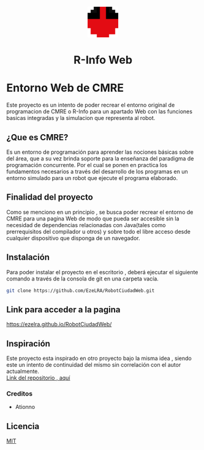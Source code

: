 <p align="center"><img src="assets/images/robot.png" width="80"></p>
<h1 align="center">R-Info Web</h1>

# Entorno Web de CMRE

Este proyecto es un intento de poder recrear el entorno original de programacion de CMRE o R-Info para un apartado Web con las funciones basicas integradas y la simulacion que representa al robot. 

## ¿Que es CMRE?
Es un entorno de programación para aprender las nociones básicas sobre del área, que a su vez brinda soporte para la enseñanza del paradigma de programación concurrente. Por el cual se ponen en practica los fundamentos necesarios a través del desarrollo de los programas en un entorno simulado para un robot que ejecute el programa elaborado.

## Finalidad del proyecto
Como se menciono en un principio , se busca poder recrear el entorno de CMRE para una pagina Web de modo que pueda ser accesible sin la necesidad de dependencias relacionadas con Java(tales como prerrequisitos del compilador u otros) y sobre todo el libre acceso desde cualquier dispositivo que disponga de un navegador.

## Instalación
Para poder instalar el proyecto en el escritorio , deberá ejecutar el siguiente comando a través de la consola de git en una carpeta vacía.

```bash
git clone https://github.com/EzeLRA/RobotCiudadWeb.git
```

## Link para acceder a la pagina

https://ezelra.github.io/RobotCiudadWeb/

## Inspiración
 Este proyecto esta inspirado en otro proyecto bajo la misma idea , siendo este un intento de continuidad del mismo sin correlación con el autor actualmente.\
[Link del repositorio , aquí](https://github.com/Ationno/R-Info-Web)
 
### Creditos
+ Ationno
## Licencia 

[MIT](https://choosealicense.com/licenses/mit/)
